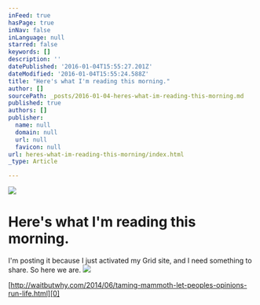 ```yaml
---
inFeed: true
hasPage: true
inNav: false
inLanguage: null
starred: false
keywords: []
description: ''
datePublished: '2016-01-04T15:55:27.201Z'
dateModified: '2016-01-04T15:55:24.588Z'
title: "Here's what I'm reading this morning."
author: []
sourcePath: _posts/2016-01-04-heres-what-im-reading-this-morning.md
published: true
authors: []
publisher:
  name: null
  domain: null
  url: null
  favicon: null
url: heres-what-im-reading-this-morning/index.html
_type: Article

---
```

![](https://the-grid-user-content.s3-us-west-2.amazonaws.com/fca12f9d-6180-44e9-a0ed-fd231b39bd58.png)

# Here's what I'm reading this morning.

I'm posting it because I just activated my Grid site, and I need something to share. So here we are.
![](https://the-grid-user-content.s3-us-west-2.amazonaws.com/20612a5c-34f4-4613-a0cb-c1c80f2a3cb8.png)

[http://waitbutwhy.com/2014/06/taming-mammoth-let-peoples-opinions-run-life.html][0]

[0]: http://waitbutwhy.com/2014/06/taming-mammoth-let-peoples-opinions-run-life.html